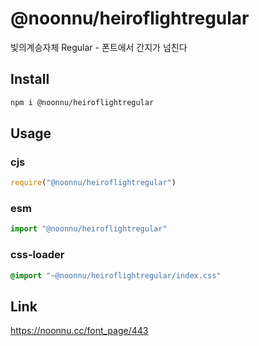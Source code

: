 # @noonnu/heiroflightregular
빛의계승자체 Regular - 폰트에서 간지가 넘친다

## Install
```sh
npm i @noonnu/heiroflightregular
```
## Usage
### cjs
```js
require("@noonnu/heiroflightregular")
```
### esm
```js
import "@noonnu/heiroflightregular"
```
### css-loader
```css
@import "~@noonnu/heiroflightregular/index.css"
```

## Link
https://noonnu.cc/font_page/443